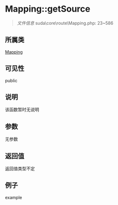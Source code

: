 # Mapping::getSource

> *文件信息* suda\core\route\Mapping.php: 23~586
## 所属类 

[Mapping](../Mapping.md)

## 可见性

  public  
## 说明

该函数暂时无说明

## 参数

无参数

## 返回值
返回值类型不定

## 例子

example